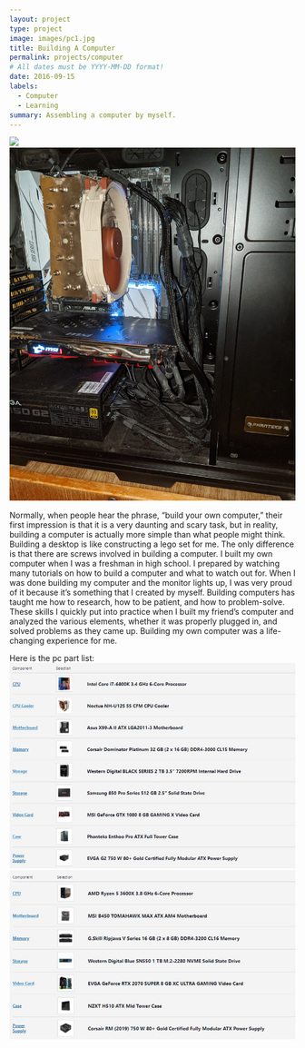 ```yaml
---
layout: project
type: project
image: images/pc1.jpg
title: Building A Computer
permalink: projects/computer
# All dates must be YYYY-MM-DD format!
date: 2016-09-15
labels:
  - Computer
  - Learning
summary: Assembling a computer by myself.
---
```


<div class="ui small rounded images">
  <img class="ui image" src="../images/pc2.jpg">
  <img class="ui image" src="../images/pc3.jpg">
</div>

Normally, when people hear the phrase, “build your own computer,” their first impression is that it is a very daunting and scary task, but in reality, building a computer is actually more simple than what people might think. Building a desktop is like constructing a lego set for me. The only difference is that there are screws involved in building a computer.  I built my own computer when I was a freshman in high school. I prepared by watching many tutorials on how to build a computer and what to watch out for. When I was done building my computer and the monitor lights up, I was very proud of it because it’s something that I created by myself. Building computers has taught me how to research, how to be patient, and how to problem-solve. These skills I quickly put into practice when I built my friend’s computer and analyzed the various elements, whether it was properly plugged in, and solved problems as they came up. Building my own computer was a life-changing experience for me.

Here is the pc part list:
<img class="ui image" src="../images/pc4.jpg">
<img class="ui image" src="../images/pc5.jpg">





